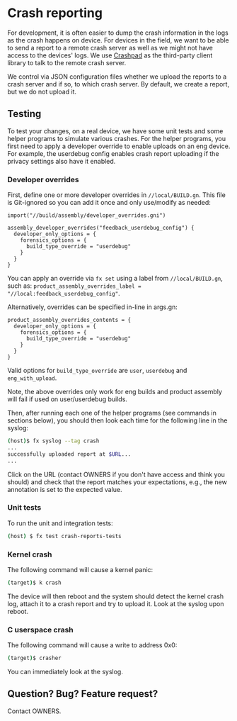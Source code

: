 # Crash reporting

For development, it is often easier to dump the crash information in the logs as
the crash happens on device. For devices in the field, we want to be able to
send a report to a remote crash server as well as we might not have access to
the devices' logs. We use
[Crashpad](https://chromium.googlesource.com/crashpad/crashpad/+/HEAD/README.md)
as the third-party client library to talk to the remote crash server.

We control via JSON configuration files whether we upload the reports to a crash
server and if so, to which crash server. By default, we create a report, but we
do not upload it.

## Testing

To test your changes, on a real device, we have some unit tests and some helper
programs to simulate various crashes. For the helper programs, you first need to
apply a developer override to enable uploads on an eng device. For example, the
userdebug config enables crash report uploading if the privacy settings also
have it enabled.

### Developer overrides

First, define one or more developer overrides in `//local/BUILD.gn`. This file
is Git-ignored so you can add it once and only use/modify as needed:

```
import("//build/assembly/developer_overrides.gni")

assembly_developer_overrides("feedback_userdebug_config") {
  developer_only_options = {
    forensics_options = {
      build_type_override = "userdebug"
    }
  }
}
```

You can apply an override via `fx set` using a label from `//local/BUILD.gn`,
such as:
`product_assembly_overrides_label = "//local:feedback_userdebug_config"`.

Alternatively, overrides can be specified in-line in args.gn:

```
product_assembly_overrides_contents = {
  developer_only_options = {
    forensics_options = {
      build_type_override = "userdebug"
    }
  }
}
```

Valid options for `build_type_override` are `user`, `userdebug` and
`eng_with_upload`.

Note, the above overrides only work for eng builds and product assembly will fail
if used on user/userdebug builds.

Then, after running each one of the helper programs (see commands in sections
below), you should then look each time for the following line in the syslog:

```sh
(host)$ fx syslog --tag crash
...
successfully uploaded report at $URL...
...
```

Click on the URL (contact OWNERS if you don't have access and think you should)
and check that the report matches your expectations, e.g., the new annotation is
set to the expected value.

### Unit tests

To run the unit and integration tests:

```sh
(host) $ fx test crash-reports-tests
```

### Kernel crash

The following command will cause a kernel panic:

```sh
(target)$ k crash
```

The device will then reboot and the system should detect the kernel crash log,
attach it to a crash report and try to upload it. Look at the syslog upon
reboot.

### C userspace crash

The following command will cause a write to address 0x0:

```sh
(target)$ crasher
```

You can immediately look at the syslog.

## Question? Bug? Feature request?

Contact OWNERS.
